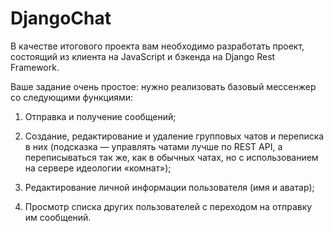 # DjangoChat

В качестве итогового проекта вам необходимо разработать проект, состоящий из клиента на JavaScript и бэкенда на Django Rest Framework.

Ваше задание очень простое: нужно реализовать базовый мессенжер со следующими функциями:

1. Отправка и получение сообщений;

2. Создание, редактирование и удаление групповых чатов и переписка в них (подсказка — управлять чатами лучше по REST API, а переписываться так же, как в обычных чатах, но с использованием на сервере идеологии «комнат»);

3. Редактирование личной информации пользователя (имя и аватар);

4. Просмотр списка других пользователей с переходом на отправку им сообщений.

